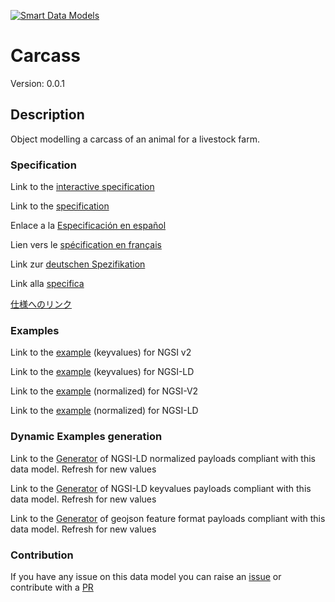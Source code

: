 [![Smart Data Models](https://smartdatamodels.org/wp-content/uploads/2022/01/SmartDataModels_logo.png "Logo")](https://smartdatamodels.org)
# Carcass
Version: 0.0.1

## Description 

Object modelling a carcass of an animal for a livestock farm.
### Specification

Link to the [interactive specification](https://swagger.lab.fiware.org/?url=https://smart-data-models.github.io/dataModel.Agrifood/Carcass/swagger.yaml)

Link to the [specification](https://github.com/smart-data-models/dataModel.Agrifood/blob/master/Carcass/doc/spec.md)

Enlace a la [Especificación en español](https://github.com/smart-data-models/dataModel.Agrifood/blob/master/Carcass/doc/spec_ES.md)

Lien vers le [spécification en français](https://github.com/smart-data-models/dataModel.Agrifood/blob/master/Carcass/doc/spec_FR.md)

Link zur [deutschen Spezifikation](https://github.com/smart-data-models/dataModel.Agrifood/blob/master/Carcass/doc/spec_DE.md)

Link alla [specifica](https://github.com/smart-data-models/dataModel.Agrifood/blob/master/Carcass/doc/spec_IT.md)

[仕様へのリンク](https://github.com/smart-data-models/dataModel.Agrifood/blob/master/Carcass/doc/spec_JA.md)
### Examples

Link to the [example](https://smart-data-models.github.io/dataModel.Agrifood/Carcass/examples/example.json) (keyvalues) for NGSI v2

Link to the [example](https://smart-data-models.github.io/dataModel.Agrifood/Carcass/examples/example.jsonld) (keyvalues) for NGSI-LD

Link to the [example](https://smart-data-models.github.io/dataModel.Agrifood/Carcass/examples/example-normalized.json) (normalized) for NGSI-V2

Link to the [example](https://smart-data-models.github.io/dataModel.Agrifood/Carcass/examples/example-normalized.jsonld) (normalized) for NGSI-LD
### Dynamic Examples generation

Link to the [Generator](https://smartdatamodels.org/extra/ngsi-ld_generator.php?schemaUrl=https://raw.githubusercontent.com/smart-data-models/dataModel.Agrifood/master/Carcass/schema.json&email=info@smartdatamodels.org) of NGSI-LD normalized payloads compliant with this data model. Refresh for new values

Link to the [Generator](https://smartdatamodels.org/extra/ngsi-ld_generator_keyvalues.php?schemaUrl=https://raw.githubusercontent.com/smart-data-models/dataModel.Agrifood/master/Carcass/schema.json&email=info@smartdatamodels.org) of NGSI-LD keyvalues payloads compliant with this data model. Refresh for new values

Link to the [Generator](https://smartdatamodels.org/extra/geojson_features_generator.php?schemaUrl=https://raw.githubusercontent.com/smart-data-models/dataModel.Agrifood/master/Carcass/schema.json&email=info@smartdatamodels.org) of geojson feature format payloads compliant with this data model. Refresh for new values
### Contribution

 If you have any issue on this data model you can raise an [issue](https://github.com/smart-data-models/dataModel.Agrifood/issues)  or contribute with a [PR](https://github.com/smart-data-models/dataModel.Agrifood/pulls)